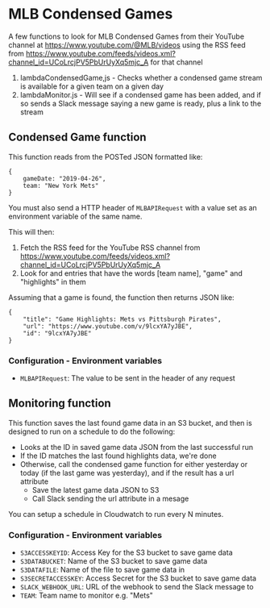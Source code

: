 # MLB Condensed Games

A few functions to look for MLB Condensed Games from their YouTube channel at https://www.youtube.com/@MLB/videos using the RSS feed from https://www.youtube.com/feeds/videos.xml?channel_id=UCoLrcjPV5PbUrUyXq5mjc_A for that channel

1. lambdaCondensedGame,js - Checks whether a condensed game stream is available for a given team on a given day
2. lambdaMonitor.js - Will see if a condensed game has been added, and if so sends a Slack message saying a new game is ready, plus a link to the stream

## Condensed Game function

This function reads from the POSTed JSON formatted like:

```
{
	gameDate: "2019-04-26",
	team: "New York Mets"
}
```

You must also send a HTTP header of ```MLBAPIRequest``` with a value set as an environment variable of the same name.

This will then:

1. Fetch the RSS feed for the YouTube RSS channel from https://www.youtube.com/feeds/videos.xml?channel_id=UCoLrcjPV5PbUrUyXq5mjc_A
2. Look for and entries that have the words [team name], "game" and "highlights" in them

Assuming that a game is found, the function then returns JSON like:
```
{
	"title": "Game Highlights: Mets vs Pittsburgh Pirates",
	"url": "https://www.youtube.com/v/9lcxYA7yJBE",
	"id": "9lcxYA7yJBE" 
}
```

### Configuration - Environment variables
- ```MLBAPIRequest```: The value to be sent in the header of any request


## Monitoring function

This function saves the last found game data in an S3 bucket, and then is designed to run on a schedule to do the following:

- Looks at the ID in saved game data JSON from the last successful run
- If the ID matches the last found highlights data, we're done
- Otherwise, call the condensed game function for either yesterday or today (if the last game was yesterday), and if the result has a url attribute
    - Save the latest game data JSON to S3
    - Call Slack sending the url attribute in a mesage

You can setup a schedule in Cloudwatch to run every N minutes.

### Configuration - Environment variables
- ```S3ACCESSKEYID```: Access Key for the S3 bucket to save game data
- ```S3DATABUCKET```: Name of the S3 bucket to save game data
- ```S3DATAFILE```: Name of the file to save game data in
- ```S3SECRETACCESSKEY```: Access Secret for the S3 bucket to save game data
- ```SLACK_WEBHOOK_URL```: URL of the webhook to send the Slack message to
- ```TEAM```: Team name to monitor e.g. "Mets"

